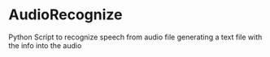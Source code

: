 # AudioRecognize
Python Script to recognize speech from audio file generating a text file with the info into the audio
